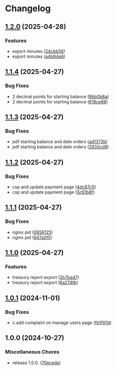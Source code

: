 # Changelog

## [1.2.0](https://github.com/omar-farooq/zah/compare/v1.1.4...v1.2.0) (2025-04-28)


### Features

* export minutes ([24cbb56](https://github.com/omar-farooq/zah/commit/24cbb5612cad0b58b4833c6abff9a6b76adf7489))
* export minutes ([a4b94e6](https://github.com/omar-farooq/zah/commit/a4b94e6a9a28da0bf641caf760dc66bcc5222dda))

## [1.1.4](https://github.com/omar-farooq/zah/compare/v1.1.3...v1.1.4) (2025-04-27)


### Bug Fixes

* 2 decimal points for starting balance ([9bb0b8a](https://github.com/omar-farooq/zah/commit/9bb0b8a41951789c27d6ce4c00420b838ce3a8bc))
* 2 decimal points for starting balance ([618ce88](https://github.com/omar-farooq/zah/commit/618ce88dbdad4438ccefb2443fe3f4d53b4ddf50))

## [1.1.3](https://github.com/omar-farooq/zah/compare/v1.1.2...v1.1.3) (2025-04-27)


### Bug Fixes

* pdf starting balance and date orders ([ad1373b](https://github.com/omar-farooq/zah/commit/ad1373b863f80b70a5c505d0ed678c881145a2d3))
* pdf starting balance and date orders ([2933cd8](https://github.com/omar-farooq/zah/commit/2933cd8de41bda2f22ae3b36b9fcfe85dd9ef787))

## [1.1.2](https://github.com/omar-farooq/zah/compare/v1.1.1...v1.1.2) (2025-04-27)


### Bug Fixes

* csp and update payment page ([4dc87c5](https://github.com/omar-farooq/zah/commit/4dc87c52e38025343d971b8c1389d9a6370682f8))
* csp and update payment page ([3c61b8f](https://github.com/omar-farooq/zah/commit/3c61b8fb719fbc5d73abddf27205e2a2a38939af))

## [1.1.1](https://github.com/omar-farooq/zah/compare/v1.1.0...v1.1.1) (2025-04-27)


### Bug Fixes

* nginx pid ([0658125](https://github.com/omar-farooq/zah/commit/06581256530a9aa81b1beaaeeb37ce8ef9d89d50))
* nginx pid ([947a0f5](https://github.com/omar-farooq/zah/commit/947a0f5b11759d5aac65f319e37077111b7f6eab))

## [1.1.0](https://github.com/omar-farooq/zah/compare/v1.0.1...v1.1.0) (2025-04-27)


### Features

* treasury report export ([2b7bad7](https://github.com/omar-farooq/zah/commit/2b7bad749307695ea21725d6a84e2c1600b579a6))
* treasury report export ([6a274fb](https://github.com/omar-farooq/zah/commit/6a274fbcc9f65ad0f97681dba21da38e3c222e88))

## [1.0.1](https://github.com/omar-farooq/zah/compare/v1.0.0...v1.0.1) (2024-11-01)


### Bug Fixes

* c.add complaint on manage users page ([fb1f97d](https://github.com/omar-farooq/zah/commit/fb1f97d69de8d6a4dfa3e194d662964311cbcfeb))

## 1.0.0 (2024-10-27)


### Miscellaneous Chores

* release 1.0.0. ([70eceda](https://github.com/omar-farooq/zah/commit/70ecedadb2d6252e0a1b291add9c6051d604fa7f))
